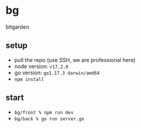 # bg
bitgarden

## setup
- pull the repo (use SSH, we are professional here)
- node version: `v17.2.0`
- go version: `go1.17.3 darwin/amd64`
- `npm install`

## start
- `bg/front % npm run dev`
- `bg/back % go run server.go`


